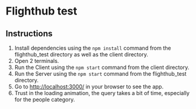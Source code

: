 # Flighthub test

## Instructions

1. Install dependencies using the `npm install` command from the flighthub_test directory as well as the client directory.
2. Open 2 terminals.
3. Run the Client using the `npm start` command from the client directory.
4. Run the Server using the `npm start` command from the flighthub_test directory.
5. Go to <http://localhost:3000/> in your browser to see the app.
6. Trust in the loading animation, the query takes a bit of time, especially for the people category.
